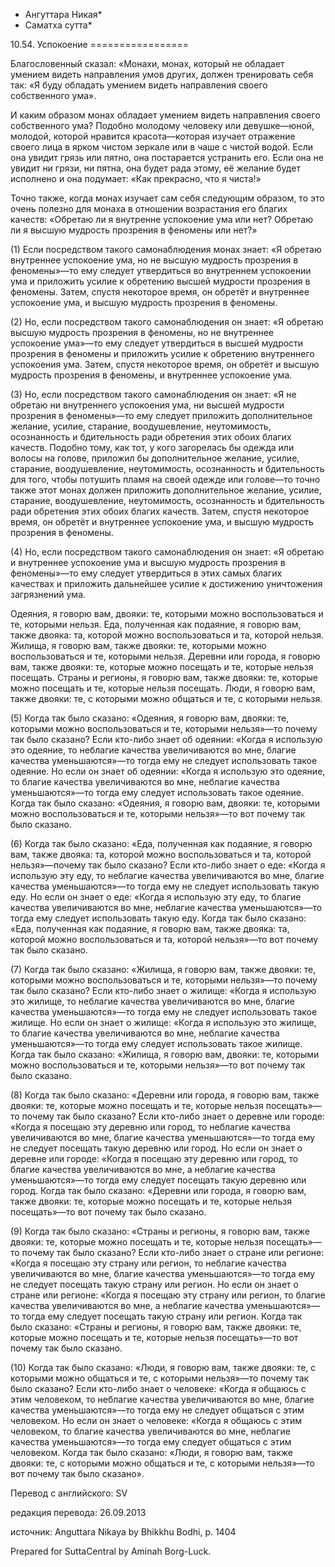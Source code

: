 * Ангуттара Никая*
* Саматха сутта*

10\.54\. Успокоение
\=\=\=\=\=\=\=\=\=\=\=\=\=\=\=\=\=

Благословенный сказал: «Монахи, монах, который не обладает умением видеть направления умов других, должен тренировать себя так: «Я буду обладать умением видеть направления своего собственного ума»\.

И каким образом монах обладает умением видеть направления своего собственного ума? Подобно молодому человеку или девушке—юной, молодой, которой нравится красота—которая изучает отражение своего лица в ярком чистом зеркале или в чаше с чистой водой\. Если она увидит грязь или пятно, она постарается устранить его\. Если она не увидит ни грязи, ни пятна, она будет рада этому, её желание будет исполнено и она подумает: «Как прекрасно, что я чиста\!»

Точно также, когда монах изучает сам себя следующим образом, то это очень полезно для монаха в отношении возрастания его благих качеств: «Обретаю ли я внутренне успокоение ума или нет? Обретаю ли я высшую мудрость прозрения в феномены или нет?»

\(1\) Если посредством такого самонаблюдения монах знает: «Я обретаю внутреннее успокоение ума, но не высшую мудрость прозрения в феномены»—то ему следует утвердиться во внутреннем успокоении ума и приложить усилие к обретению высшей мудрости прозрения в феномены\. Затем, спустя некоторое время, он обретёт и внутреннее успокоение ума, и высшую мудрость прозрения в феномены\.

\(2\) Но, если посредством такого самонаблюдения он знает: «Я обретаю высшую мудрость прозрения в феномены, но не внутреннее успокоение ума»—то ему следует утвердиться в высшей мудрости прозрения в феномены и приложить усилие к обретению внутреннего успокоения ума\. Затем, спустя некоторое время, он обретёт и высшую мудрость прозрения в феномены, и внутреннее успокоение ума\.

\(3\) Но, если посредством такого самонаблюдения он знает: «Я не обретаю ни внутреннего успокоения ума, ни высшей мудрости прозрения в феномены»—то ему следует приложить дополнительное желание, усилие, старание, воодушевление, неутомимость, осознанность и бдительность ради обретения этих обоих благих качеств\. Подобно тому, как тот, у кого загорелась бы одежда или волосы на голове, приложил бы дополнительное желание, усилие, старание, воодушевление, неутомимость, осознанность и бдительность для того, чтобы потушить пламя на своей одежде или голове—то точно также этот монах должен приложить дополнительное желание, усилие, старание, воодушевление, неутомимость, осознанность и бдительность ради обретения этих обоих благих качеств\. Затем, спустя некоторое время, он обретёт и внутреннее успокоение ума, и высшую мудрость прозрения в феномены\.

\(4\) Но, если посредством такого самонаблюдения он знает: «Я обретаю и внутреннее успокоение ума и высшую мудрость прозрения в феномены»—то ему следует утвердиться в этих самых благих качествах и приложить дальнейшее усилие к достижению уничтожения загрязнений ума\.

Одеяния, я говорю вам, двояки: те, которыми можно воспользоваться и те, которыми нельзя\. Еда, полученная как подаяние, я говорю вам, также двояка: та, которой можно воспользоваться и та, которой нельзя\. Жилища, я говорю вам, также двояки: те, которыми можно воспользоваться и те, которыми нельзя\. Деревни или города, я говорю вам, также двояки: те, которые можно посещать и те, которые нельзя посещать\. Страны и регионы, я говорю вам, также двояки: те, которые можно посещать и те, которые нельзя посещать\. Люди, я говорю вам, также двояки: те, с которыми можно общаться и те, с которыми нельзя\.

\(5\) Когда так было сказано: «Одеяния, я говорю вам, двояки: те, которыми можно воспользоваться и те, которыми нельзя»—то почему так было сказано? Если кто\-либо знает об одеянии: «Когда я использую это одеяние, то неблагие качества увеличиваются во мне, благие качества уменьшаются»—то тогда ему не следует использовать такое одеяние\. Но если он знает об одеянии: «Когда я использую это одеяние, то благие качества увеличиваются во мне, неблагие качества уменьшаются»—то тогда ему следует использовать такое одеяние\. Когда так было сказано: «Одеяния, я говорю вам, двояки: те, которыми можно воспользоваться и те, которыми нельзя»—то вот почему так было сказано\.

\(6\) Когда так было сказано: «Еда, полученная как подаяние, я говорю вам, также двояка: та, которой можно воспользоваться и та, которой нельзя»—почему так было сказано? Если кто\-либо знает о еде: «Когда я использую эту еду, то неблагие качества увеличиваются во мне, благие качества уменьшаются»—то тогда ему не следует использовать такую еду\. Но если он знает о еде: «Когда я использую эту еду, то благие качества увеличиваются во мне, неблагие качества уменьшаются»—то тогда ему следует использовать такую еду\. Когда так было сказано: «Еда, полученная как подаяние, я говорю вам, также двояка: та, которой можно воспользоваться и та, которой нельзя»—то вот почему так было сказано\.

\(7\) Когда так было сказано: «Жилища, я говорю вам, также двояки: те, которыми можно воспользоваться и те, которыми нельзя»—то почему так было сказано? Если кто\-либо знает о жилище: «Когда я использую это жилище, то неблагие качества увеличиваются во мне, благие качества уменьшаются»—то тогда ему не следует использовать такое жилище\. Но если он знает о жилище: «Когда я использую это жилище, то благие качества увеличиваются во мне, неблагие качества уменьшаются»—то тогда ему следует использовать такое жилище\. Когда так было сказано: «Жилища, я говорю вам, двояки: те, которыми можно воспользоваться и те, которыми нельзя»—то вот почему так было сказано\.

\(8\) Когда так было сказано: «Деревни или города, я говорю вам, также двояки: те, которые можно посещать и те, которые нельзя посещать»—то почему так было сказано? Если кто\-либо знает о деревне или городе: «Когда я посещаю эту деревню или город, то неблагие качества увеличиваются во мне, благие качества уменьшаются»—то тогда ему не следует посещать такую деревню или город\. Но если он знает о деревне или городе: «Когда я посещаю эту деревню или город, то благие качества увеличиваются во мне, а неблагие качества уменьшаются»—то тогда ему следует посещать такую деревню или город\. Когда так было сказано: «Деревни или города, я говорю вам, также двояки: те, которые можно посещать и те, которые нельзя посещать»—то вот почему так было сказано\.

\(9\) Когда так было сказано: «Страны и регионы, я говорю вам, также двояки: те, которые можно посещать и те, которые нельзя посещать»—то почему так было сказано? Если кто\-либо знает о стране или регионе: «Когда я посещаю эту страну или регион, то неблагие качества увеличиваются во мне, благие качества уменьшаются»—то тогда ему не следует посещать такую страну или регион\. Но если он знает о стране или регионе: «Когда я посещаю эту страну или регион, то благие качества увеличиваются во мне, а неблагие качества уменьшаются»—то тогда ему следует посещать такую страну или регион\. Когда так было сказано: «Страны и регионы, я говорю вам, также двояки: те, которые можно посещать и те, которые нельзя посещать»—то вот почему так было сказано\.

\(10\) Когда так было сказано: «Люди, я говорю вам, также двояки: те, с которыми можно общаться и те, с которыми нельзя»—то почему так было сказано? Если кто\-либо знает о человеке: «Когда я общаюсь с этим человеком, то неблагие качества увеличиваются во мне, благие качества уменьшаются»—то тогда ему не следует общаться с этим человеком\. Но если он знает о человеке: «Когда я общаюсь с этим человеком, то благие качества увеличиваются во мне, неблагие качества уменьшаются»—то тогда ему следует общаться с этим человеком\. Когда так было сказано: «Люди, я говорю вам, также двояки: те, с которыми можно общаться и те, с которыми нельзя»—то вот почему так было сказано»\.

Перевод с английского: SV

редакция перевода: 26\.09\.2013

источник: Anguttara Nikaya by Bhikkhu Bodhi, p\. 1404

Prepared for SuttaCentral by Aminah Borg\-Luck\.